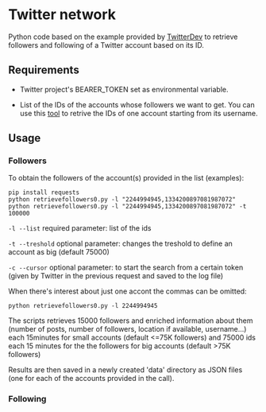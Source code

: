 # Twitter network
Python code based on the example provided by [TwitterDev](https://github.com/twitterdev/Twitter-API-v2-sample-code/blob/main/Follows-Lookup/followers_lookup.py) to retrieve followers and following of a Twitter account based on its ID.

## Requirements 
- Twitter project's BEARER_TOKEN set as environmental variable. 

- List of the IDs of the accounts whose followers we want to get. You can use this [tool](https://tweeterid.com/) to retrive the IDs of one account starting from its username. 

## Usage 
### Followers
To obtain the followers of the account(s) provided in the list (examples):
````
pip install requests
python retrievefollowers0.py -l "2244994945,1334200897081987072"  
python retrievefollowers0.py -l "2244994945,1334200897081987072" -t 100000 
````
`-l --list` required parameter: list of the ids 

`-t --treshold` optional parameter: changes the treshold to define an account as big (default 75000)

`-c --cursor` optional parameter: to start the search from a certain token (given by Twitter in the previous request and saved to the log file)

When there's interest about just one accont the commas can be omitted: 

````
python retrievefollowers0.py -l 2244994945
````

The scripts retrieves 15000 followers and enriched information about them (number of posts, number of followers, location if available, username...) each 15minutes for small accounts (default <=75K followers) and 75000 ids each 15 minutes for the the followers for big accounts (default >75K followers)

Results are then saved in a newly created 'data' directory as JSON files (one for each of the accounts provided in the call). 

### Following
